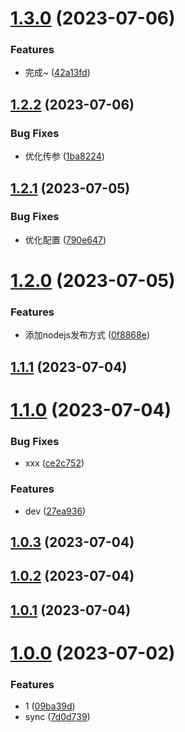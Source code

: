 # [1.3.0](https://github.com/lwjmzla/biz-editor-server/compare/v1.2.2...v1.3.0) (2023-07-06)


### Features

* 完成~ ([42a13fd](https://github.com/lwjmzla/biz-editor-server/commit/42a13fd5a91a18671016a65b970dd87422e33fa1))

## [1.2.2](https://github.com/lwjmzla/biz-editor-server/compare/v1.2.1...v1.2.2) (2023-07-06)


### Bug Fixes

* 优化传参 ([1ba8224](https://github.com/lwjmzla/biz-editor-server/commit/1ba822470e76d791741936811f45805ac372b8f3))

## [1.2.1](https://github.com/lwjmzla/biz-editor-server/compare/v1.2.0...v1.2.1) (2023-07-05)


### Bug Fixes

* 优化配置 ([790e647](https://github.com/lwjmzla/biz-editor-server/commit/790e647a3009f606cdd5228f974778f3b7212961))

# [1.2.0](https://github.com/lwjmzla/biz-editor-server/compare/v1.1.1...v1.2.0) (2023-07-05)


### Features

* 添加nodejs发布方式 ([0f8868e](https://github.com/lwjmzla/biz-editor-server/commit/0f8868ea95e50b5cce53a99fed17a24c66c2bbd5))

## [1.1.1](https://github.com/lwjmzla/biz-editor-server/compare/v1.1.0...v1.1.1) (2023-07-04)

# [1.1.0](https://github.com/lwjmzla/biz-editor-server/compare/v1.0.3...v1.1.0) (2023-07-04)


### Bug Fixes

* xxx ([ce2c752](https://github.com/lwjmzla/biz-editor-server/commit/ce2c752aa9bc552111e6575bb4a18675aad465e5))


### Features

* dev ([27ea936](https://github.com/lwjmzla/biz-editor-server/commit/27ea9363b08d39605d8ebf0810da940dadfc1134))



## [1.0.3](https://github.com/lwjmzla/biz-editor-server/compare/v1.0.3...v1.1.0) (2023-07-04)



## [1.0.2](https://github.com/lwjmzla/biz-editor-server/compare/v1.0.3...v1.1.0) (2023-07-04)



## [1.0.1](https://github.com/lwjmzla/biz-editor-server/compare/v1.0.3...v1.1.0) (2023-07-04)



# [1.0.0](https://github.com/lwjmzla/biz-editor-server/compare/v1.0.3...v1.1.0) (2023-07-02)


### Features

* 1 ([09ba39d](https://github.com/lwjmzla/biz-editor-server/commit/09ba39da494f61432e7f0ac76a7f458911f0759f))
* sync ([7d0d739](https://github.com/lwjmzla/biz-editor-server/commit/7d0d7392593c3193ec02ce7e5f80666e386aff4d))

